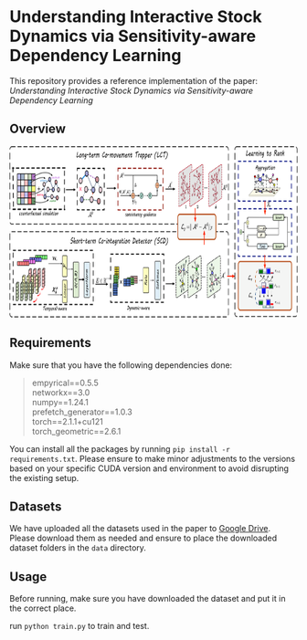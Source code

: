 # Understanding Interactive Stock Dynamics via Sensitivity-aware Dependency Learning

This repository provides a reference implementation of the paper: *Understanding Interactive Stock Dynamics via Sensitivity-aware Dependency Learning*

## Overview

<img alt="overview" height="300" src="framework.png" width="1332"/>

## Requirements

Make sure that you have the following dependencies done:

>empyrical==0.5.5  
>networkx==3.0  
>numpy==1.24.1  
>prefetch_generator==1.0.3  
>torch==2.1.1+cu121  
>torch_geometric==2.6.1    

You can install all the packages by running `pip install -r requirements.txt`. Please ensure to make minor adjustments to the versions based on your specific CUDA version and environment to avoid disrupting the existing setup.

## Datasets

We have uploaded all the datasets used in the paper to [Google Drive](https://drive.google.com/drive/folders/1VJ0jAf2V0K3tUMXqjgXAiOAJ8P3t8goW?usp=sharing). Please download them as needed and ensure to place the downloaded dataset folders in the `data` directory.

## Usage

Before running, make sure you have downloaded the dataset and put it in the correct place.

run `python train.py` to train and test.



